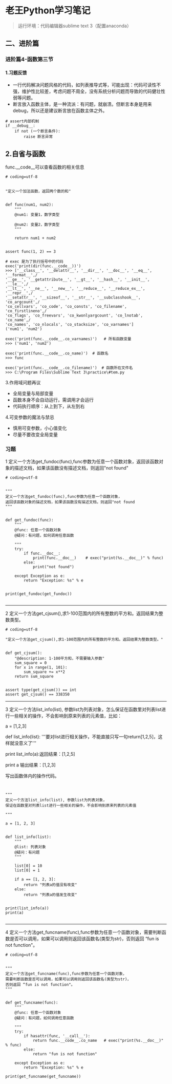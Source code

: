 # 老王Python学习笔记
> 运行环境：代码编辑器sublime text 3（配置anaconda）
## 二、进阶篇

### 进阶篇4-函数第三节

#### 1.习题反馈
- 一行代码解决问题风格的代码，如列表推导式等，可能出现：代码可读性不强，维护性比较差，考虑问题不周全，没有系统分析问题而导致的代码健壮性弱等问题。
- 断言放入函数主体，是一种流派：有问题，就崩溃。但断言本身是用来debug，所以还是建议断言放在函数主体之外。

```
# assert内部机制
if __debug__:
    if not (一个断言条件):
        raise 断言异常

```

## 2.自省与函数
func.__code__可以查看函数的相关信息


```
# coding=utf-8


"定义一个加法函数，返回两个数的和"


def func(num1, num2):
    """
    @num1: 变量1，数字类型

    @num2: 变量2，数字类型
    """

    return num1 + num2


assert func(1, 2) == 3

# exec 是为了执行括号中的代码
exec('print(dir(func.__code__))')
>>> ['__class__', '__delattr__', '__dir__', '__doc__', '__eq__', '__format__',/
'__ge__', '__getattribute__', '__gt__', '__hash__', '__init__', '__le__',/
'__lt__', '__ne__', '__new__', '__reduce__', '__reduce_ex__', '__repr__',/
'__setattr__', '__sizeof__', '__str__', '__subclasshook__', 'co_argcount',/
'co_cellvars', 'co_code', 'co_consts', 'co_filename', 'co_firstlineno',/
'co_flags', 'co_freevars', 'co_kwonlyargcount', 'co_lnotab', 'co_name',/
'co_names', 'co_nlocals', 'co_stacksize', 'co_varnames']
('num1', 'num2')

exec('print(func.__code__.co_varnames)')   # 所有函数变量
>>> ('num1', 'num2')

exec('print(func.__code__.co_name)')  # 函数名
>>> func

exec('print(func.__code__.co_filename)')  # 函数所在文件名
>>> C:\Program Files\Sublime Text 3\practice\#tem.py

```

3.作用域问题再议
- 全局变量与局部变量
- 函数本身不会自动运行，需调用才会运行
- 代码执行顺序：从上到下，从左到右


4.可变参数的魔法与禁忌

- 慎用可变参数，小心值变化
- 尽量不要改变全局变量

### 习题

1 定义一个方法get_fundoc(func),func参数为任意一个函数对象，返回该函数对象的描述文档，如果该函数没有描述文档，则返回"not found"

```
# coding=utf-8


"""
定义一个方法get_fundoc(func),func参数为任意一个函数对象，
返回该函数对象的描述文档，如果该函数没有描述文档，则返回"not found
"""


def get_fundoc(func):
    """
    @func: 任意一个函数对象
    @疑问：有问题，如何调用任意函数

    """
    try:
        if func.__doc__:
            print(func.__doc__)    # exec("print(%s.__doc__)" % func)
        else:
            print("not found")

    except Exception as e:
        return "Exception: %s" % e


print(get_fundoc(get_fundoc))


```

---

2 定义一个方法get_cjsum(),求1-100范围内的所有整数的平方和。返回结果为整数类型。

```
# coding=utf-8

"定义一个方法get_cjsum(),求1-100范围内的所有整数的平方和。返回结果为整数类型。"


def get_cjsum():
    "@description: 1-100平方和，不需要输入参数"
    sum_square = 0
    for x in range(1, 101):
        sum_square += x**2
    return sum_square


assert type(get_cjsum()) == int
assert get_cjsum() == 338350

```

---

3 定义一个方法list_info(list), 参数list为列表对象，怎么保证在函数里对列表list进行一些相关的操作，不会影响到原来列表的元素值，比如：

a = [1,2,3]

def list_info(list):
   '''要对list进行相关操作，不能直接只写一句return[1,2,5]，这样就没意义了'''

print list_info(a):返回结果：[1,2,5]

print a 输出结果：[1,2,3]

写出函数体内的操作代码。

```


"""
定义一个方法list_info(list), 参数list为列表对象，
保证在函数里对列表list进行一些相关的操作，不会影响到原来列表的元素值

"""

a = [1, 2, 3]


def list_info(list):
    """
    @list: 列表对象
    @疑问：有问题
    """
    
    list[0] = 10
    list[0] = 1

    if a == [1, 2, 3]:
        return "列表a的值没有改变"
    else:
        return "列表a的值发生改变"


print(list_info(a))
print(a)


```

---

4 定义一个方法get_funcname(func),func参数为任意一个函数对象，需要判断函数是否可以调用，如果可以调用则返回该函数名(类型为str)，否则返回 “fun is not function"。


```
# coding=utf-8


"""
定义一个方法get_funcname(func),func参数为任意一个函数对象，
需要判断函数是否可以调用，如果可以调用则返回该函数名(类型为str)，
否则返回 “fun is not function"。
"""


def get_funcname(func):
    """
    @func: 任意一个函数对象
    @疑问：有问题，如何调用任意函数

    """
    try:
        if hasattr(func, '__call__'):
            return func.__code__.co_name   # exec("print(%s.__doc__)" % func)
        else:
            return "fun is not function"

    except Exception as e:
        return "Exception: %s" % e

print(get_funcname(get_funcname))

```